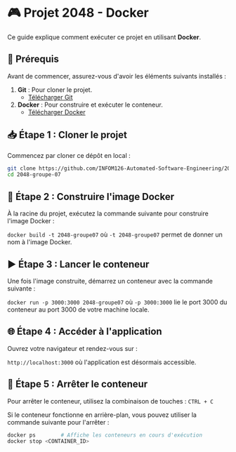# 🎮 Projet 2048 - Docker

Ce guide explique comment exécuter ce projet en utilisant **Docker**.

## 🚀 **Prérequis**

Avant de commencer, assurez-vous d'avoir les éléments suivants installés :

1. **Git** : Pour cloner le projet.
   - [Télécharger Git](https://git-scm.com/)
2. **Docker** : Pour construire et exécuter le conteneur.
   - [Télécharger Docker](https://www.docker.com/get-started)

## 📥 **Étape 1 : Cloner le projet**

Commencez par cloner ce dépôt en local :

```bash
git clone https://github.com/INFOM126-Automated-Software-Engineering/2048-groupe-07.git
cd 2048-groupe-07
```

## 🧱 Étape 2 : Construire l'image Docker
À la racine du projet, exécutez la commande suivante pour construire l'image Docker :

`docker build -t 2048-groupe07` où `-t 2048-groupe07` permet de donner un nom à l'image Docker.

## ▶️ Étape 3 : Lancer le conteneur
Une fois l'image construite, démarrez un conteneur avec la commande suivante :

`docker run -p 3000:3000 2048-groupe07` où `-p 3000:3000` lie le port 3000 du conteneur au port 3000 de votre machine locale.

## 🌐 Étape 4 : Accéder à l'application
Ouvrez votre navigateur et rendez-vous sur :

`http://localhost:3000` où l'application est désormais accessible.

## 🛑 Étape 5 : Arrêter le conteneur
Pour arrêter le conteneur, utilisez la combinaison de touches : `CTRL + C`

Si le conteneur fonctionne en arrière-plan, vous pouvez utiliser la commande suivante pour l'arrêter :
```bash
docker ps        # Affiche les conteneurs en cours d'exécution
docker stop <CONTAINER_ID>
```

